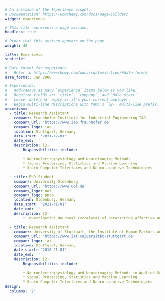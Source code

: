 ```yaml
---
# An instance of the Experience widget.
# Documentation: https://wowchemy.com/docs/page-builder/
widget: experience

# This file represents a page section.
headless: true

# Order that this section appears on the page.
weight: 40

title: Experience
subtitle:

# Date format for experience
#   Refer to https://wowchemy.com/docs/customization/#date-format
date_format: Jan 2006

# Experiences.
#   Add/remove as many `experience` items below as you like.
#   Required fields are `title`, `company`, and `date_start`.
#   Leave `date_end` empty if it's your current employer.
#   Begin multi-line descriptions with YAML's `|2-` multi-line prefix.
experience:
  - title: Research Assistant
    company: Fraunhofer Institute for Industrial Engineering IAO
    company_url: 'https://www.iao.fraunhofer.de'
    company_logo: iao
    location: Stuttgart, Germany
    date_start: '2021-02-01'
    date_end: ''
    description: |2-
        Responsibilities include:
        
        * Neuroelectrophysiology and Neuroimaging Methods
        * Signal Processing, Statistics and Machine Learning
        * Brain-Computer Interfaces and Neuro-adaptive Technologies

  - title: PhD Student 
    company: University Oldenburg
    company_url: 'https://www.uol.de'
    company_logo: uol
    company_logo: ancp
    location: Oldenburg, Germany
    date_start: '2021-01-01'
    date_end: ''
    description: |2-
        * Investigating Neuronal Correlates of Interacting Affective and Cognitive Processes
    
  - title: Research Assistant
    company: University of Stuttgart, the Institute of Human Factors and Technology Management IAT
    company_url: 'https://www.iat.universität-stuttgart.de'
    company_logo: iat
    location: Stuttgart, Germany
    date_start: '2018-11-01'
    date_end: ''
    description: |2-
        Responsibilities include:
        
        * Neuroelectrophysiology and Neuroimaging Methods in Applied Scenarios
        * Signal Processing, Statistics and Machine Learning
        * Brain-Computer Interfaces and Neuro-adaptive Technologies
design:
  columns: '2'
---
```

